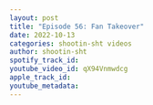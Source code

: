 ```yaml
---
layout: post
title: "Episode 56: Fan Takeover"
date: 2022-10-13
categories: shootin-sht videos
author: shootin-sht
spotify_track_id: 
youtube_video_id: qX94Vnmwdcg
apple_track_id: 
youtube_metadata: 
---
```

